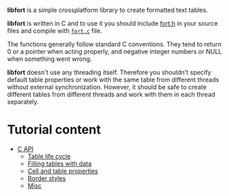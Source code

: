 **libfort** is a simple crossplatform library to create formatted text tables.

**libfort** is written in C and to use it you should include [fort.h](https://github.com/seleznevae/libfort/blob/develop/lib/fort.h) in your source files and compile with [`fort.c`](https://github.com/seleznevae/libfort/blob/develop/lib/fort.c) file. 

The functions generally follow standard C conventions. They tend to return 0 or a pointer when acting properly, and negative integer numbers or NULL when something went wrong.

**libfort** doesn't use any threading itself. Therefore you shouldn't specify default table properties or work with the same table from different threads without external synchronization. However, it should be safe to create different tables from different threads and work with them in each thread separately.

# Tutorial content
- [C API](C_API/Table-life-cycle.md)
  - [Table life cycle](C_API/Table-life-cycle.md)
  - [Filling tables with data](C_API/Filling-tables-with-data.md)
  - [Cell and table properties](C_API/Cell-and-table-properties.md)
  - [Border styles](C_API/Border-styles.md)
  - [Misc](C_API/Misc.md)

